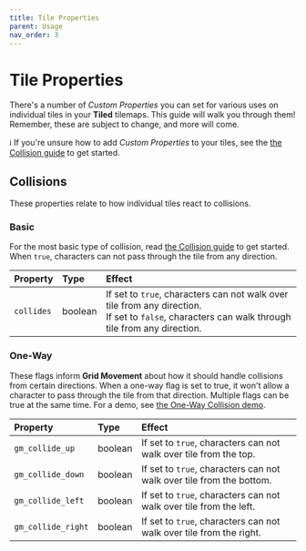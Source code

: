 ```yaml
---
title: Tile Properties
parent: Usage
nav_order: 3
---
```


# Tile Properties
There's a number of *Custom Properties* you can set for various uses on individual tiles in your **Tiled** tilemaps. This guide will walk you through them! Remember, these are subject to change, and more will come.

ℹ️ If you're unsure how to add *Custom Properties* to your tiles, see the [the Collision guide](collision) to get started.

## Collisions
These properties relate to how individual tiles react to collisions.

### Basic
For the most basic type of collision, read [the Collision guide](collision) to get started. When `true`, characters can not pass through the tile from any direction.

| Property  | Type    | Effect             |
|:----------|:--------|:-------------------|
| `collides`| boolean | If set to `true`, characters can not walk over tile from any direction. <br>If set to `false`, characters can walk through tile from any direction.  |

### One-Way
These flags inform **Grid Movement** about how it should handle collisions from certain directions. When a one-way flag is set to true, it won't allow a character to pass through the tile from that direction. Multiple flags can be true at the same time. For a demo, see [the One-Way Collision demo](/examples/one-way-collision).

| Property          | Type    | Effect                                                               |
|:------------------|:--------|:---------------------------------------------------------------------|
| `gm_collide_up`   | boolean | If set to `true`, characters can not walk over tile from the top.    |
| `gm_collide_down` | boolean | If set to `true`, characters can not walk over tile from the bottom. |
| `gm_collide_left` | boolean | If set to `true`, characters can not walk over tile from the left.   |
| `gm_collide_right`| boolean | If set to `true`, characters can not walk over tile from the right.  |